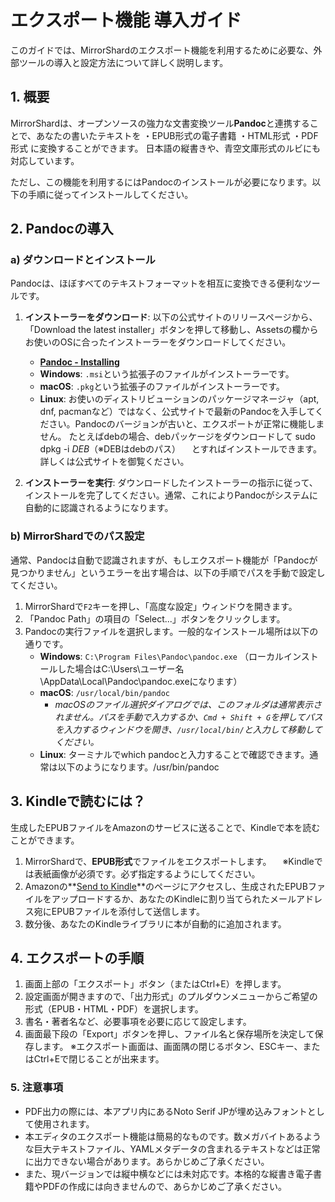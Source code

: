 # エクスポート機能 導入ガイド

このガイドでは、MirrorShardのエクスポート機能を利用するために必要な、外部ツールの導入と設定方法について詳しく説明します。

## 1. 概要

MirrorShardは、オープンソースの強力な文書変換ツール**Pandoc**と連携することで、あなたの書いたテキストを
・EPUB形式の電子書籍
・HTML形式
・PDF形式
に変換することができます。
日本語の縦書きや、青空文庫形式のルビにも対応しています。

ただし、この機能を利用するにはPandocのインストールが必要になります。以下の手順に従ってインストールしてください。

## 2. Pandocの導入

### a) ダウンロードとインストール

Pandocは、ほぼすべてのテキストフォーマットを相互に変換できる便利なツールです。

1.  **インストーラーをダウンロード**:
    以下の公式サイトのリリースページから、「Download the latest installer」ボタンを押して移動し、Assetsの欄からお使いのOSに合ったインストーラーをダウンロードしてください。
    *   **[Pandoc - Installing](https://pandoc.org/installing.html)**
    *   **Windows**: `.msi`という拡張子のファイルがインストーラーです。
    *   **macOS**: `.pkg`という拡張子のファイルがインストーラーです。
    *   **Linux**: お使いのディストリビューションのパッケージマネージャ（apt, dnf, pacmanなど）ではなく、公式サイトで最新のPandocを入手してください。Pandocのバージョンが古いと、エクスポートが正常に機能しません。
    たとえばdebの場合、debパッケージをダウンロードして
sudo dpkg -i $DEB（※$DEBはdebのパス）
　とすればインストールできます。詳しくは公式サイトを御覧ください。

2.  **インストーラーを実行**:
    ダウンロードしたインストーラーの指示に従って、インストールを完了してください。通常、これによりPandocがシステムに自動的に認識されるようになります。

### b) MirrorShardでのパス設定

通常、Pandocは自動で認識されますが、もしエクスポート機能が「Pandocが見つかりません」というエラーを出す場合は、以下の手順でパスを手動で設定してください。

1.  MirrorShardで`F2`キーを押し、「高度な設定」ウィンドウを開きます。
2.  「Pandoc Path」の項目の「Select...」ボタンをクリックします。
3.  Pandocの実行ファイルを選択します。一般的なインストール場所は以下の通りです。
    *   **Windows**: `C:\Program Files\Pandoc\pandoc.exe`
      （ローカルインストールした場合はC:\Users\ユーザー名\AppData\Local\Pandoc\pandoc.exeになります）
    *   **macOS**: `/usr/local/bin/pandoc`
        *   *macOSのファイル選択ダイアログでは、このフォルダは通常表示されません。パスを手動で入力するか、`Cmd + Shift + G`を押してパスを入力するウィンドウを開き、`/usr/local/bin/`と入力して移動してください。*
    *   **Linux**: ターミナルでwhich pandocと入力することで確認できます。通常は以下のようになります。/usr/bin/pandoc

## 3. Kindleで読むには？

生成したEPUBファイルをAmazonのサービスに送ることで、Kindleで本を読むことができます。

1.  MirrorShardで、**EPUB形式**でファイルをエクスポートします。
　※Kindleでは表紙画像が必須です。必ず指定するようにしてください。
2.  Amazonの**[Send to Kindle](https://www.amazon.co.jp/sendtokindle)**のページにアクセスし、生成されたEPUBファイルをアップロードするか、あなたのKindleに割り当てられたメールアドレス宛にEPUBファイルを添付して送信します。
3.  数分後、あなたのKindleライブラリに本が自動的に追加されます。

## 4. エクスポートの手順

1. 画面上部の「エクスポート」ボタン（またはCtrl+E）を押します。
2. 設定画面が開きますので、「出力形式」のプルダウンメニューからご希望の形式（EPUB・HTML・PDF）を選択します。
3. 書名・著者名など、必要事項を必要に応じて設定します。
4. 画面最下段の「Export」ボタンを押し、ファイル名と保存場所を決定して保存します。
※エクスポート画面は、画面隅の閉じるボタン、ESCキー、またはCtrl+Eで閉じることが出来ます。

### 5. 注意事項

* PDF出力の際には、本アプリ内にあるNoto Serif JPが埋め込みフォントとして使用されます。
* 本エディタのエクスポート機能は簡易的なものです。数メガバイトあるような巨大テキストファイル、YAMLメタデータの含まれるテキストなどは正常に出力できない場合があります。あらかじめご了承ください。
* また、現バージョンでは縦中横などには未対応です。本格的な縦書き電子書籍やPDFの作成には向きませんので、あらかじめご了承ください。
